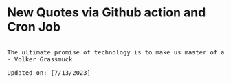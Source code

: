 # New Quotes via Github action and Cron Job

<pre>
<!-- #quote -->
The ultimate promise of technology is to make us master of a world that we command by the push of a button.
- Volker Grassmuck

Updated on: [7/13/2023]
<!-- #quoteEnd -->
</pre>

